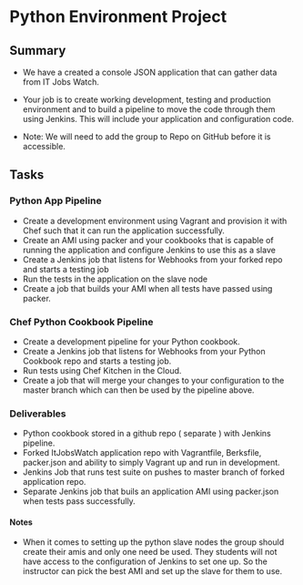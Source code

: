 # Python Environment Project


## Summary

- We have a created a console JSON application that can gather data from IT Jobs Watch.
- Your job is to create working development, testing and production environment and to build a pipeline to move the code through them using Jenkins. This will include your application and configuration code.

- Note: We will need to add the group to Repo on GitHub before it is accessible.


## Tasks

### Python App Pipeline
- Create a development environment using Vagrant and provision it with Chef such that it can run the application successfully.
- Create an AMI using packer and your cookbooks that is capable of running the application and configure Jenkins to use this as a slave
- Create a Jenkins job that listens for Webhooks from your forked repo and starts a testing job
- Run the tests in the application on the slave node
- Create a job that builds your AMI when all tests have passed using packer.


### Chef Python Cookbook Pipeline
- Create a development pipeline for your Python cookbook.
- Create a Jenkins job that listens for Webhooks from your Python Cookbook repo and starts a testing job.
- Run tests using Chef Kitchen in the Cloud.
- Create a job that will merge your changes to your configuration to the master branch which can then be used by the pipeline above.


### Deliverables
- Python cookbook stored in a github repo ( separate ) with Jenkins pipeline.
- Forked ItJobsWatch application repo with Vagrantfile, Berksfile, packer.json and ability to simply Vagrant up and run in development.
- Jenkins Job that runs test suite on pushes to master branch of forked application repo.
- Separate Jenkins job that buils an application AMI using packer.json when tests pass successfully.


#### Notes
- When it comes to setting up the python slave nodes the group should create their amis and only one need be used. They students will not have access to the configuration of Jenkins to set one up. So the instructor can pick the best AMI and set up the slave for them to use.
